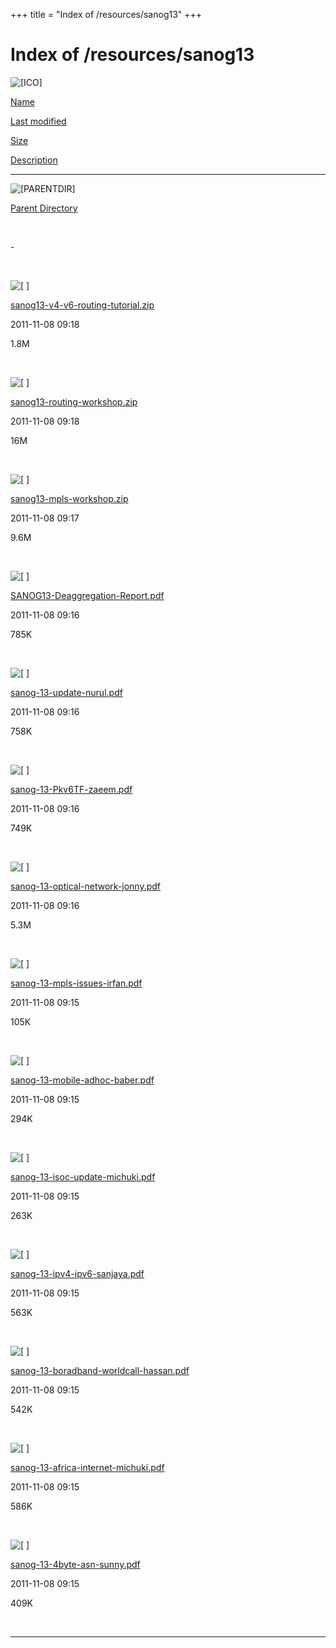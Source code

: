 +++
title = "Index of /resources/sanog13"
+++

Index of /resources/sanog13
===========================

![\[ICO\]](../../icons/blank.gif)

[Name](index.html@C=N%3BO=A.html)

[Last modified](index.html@C=M%3BO=A.html)

[Size](index.html@C=S%3BO=A.html)

[Description](index.html@C=D%3BO=A.html)

------------------------------------------------------------------------

![\[PARENTDIR\]](../../icons/back.gif)

[Parent Directory](../index.html)

 

\-

 

![\[ \]](../../icons/compressed.gif)

[sanog13-v4-v6-routing-tutorial.zip](sanog13-v4-v6-routing-tutorial.zip)

2011-11-08 09:18

1.8M

 

![\[ \]](../../icons/compressed.gif)

[sanog13-routing-workshop.zip](sanog13-routing-workshop.zip)

2011-11-08 09:18

16M

 

![\[ \]](../../icons/compressed.gif)

[sanog13-mpls-workshop.zip](sanog13-mpls-workshop.zip)

2011-11-08 09:17

9.6M

 

![\[ \]](../../icons/layout.gif)

[SANOG13-Deaggregation-Report.pdf](SANOG13-Deaggregation-Report.pdf)

2011-11-08 09:16

785K

 

![\[ \]](../../icons/layout.gif)

[sanog-13-update-nurul.pdf](sanog-13-update-nurul.pdf)

2011-11-08 09:16

758K

 

![\[ \]](../../icons/layout.gif)

[sanog-13-Pkv6TF-zaeem.pdf](sanog-13-Pkv6TF-zaeem.pdf)

2011-11-08 09:16

749K

 

![\[ \]](../../icons/layout.gif)

[sanog-13-optical-network-jonny.pdf](sanog-13-optical-network-jonny.pdf)

2011-11-08 09:16

5.3M

 

![\[ \]](../../icons/layout.gif)

[sanog-13-mpls-issues-irfan.pdf](sanog-13-mpls-issues-irfan.pdf)

2011-11-08 09:15

105K

 

![\[ \]](../../icons/layout.gif)

[sanog-13-mobile-adhoc-baber.pdf](sanog-13-mobile-adhoc-baber.pdf)

2011-11-08 09:15

294K

 

![\[ \]](../../icons/layout.gif)

[sanog-13-isoc-update-michuki.pdf](sanog-13-isoc-update-michuki.pdf)

2011-11-08 09:15

263K

 

![\[ \]](../../icons/layout.gif)

[sanog-13-ipv4-ipv6-sanjaya.pdf](sanog-13-ipv4-ipv6-sanjaya.pdf)

2011-11-08 09:15

563K

 

![\[ \]](../../icons/layout.gif)

[sanog-13-boradband-worldcall-hassan.pdf](sanog-13-boradband-worldcall-hassan.pdf)

2011-11-08 09:15

542K

 

![\[ \]](../../icons/layout.gif)

[sanog-13-africa-internet-michuki.pdf](sanog-13-africa-internet-michuki.pdf)

2011-11-08 09:15

586K

 

![\[ \]](../../icons/layout.gif)

[sanog-13-4byte-asn-sunny.pdf](sanog-13-4byte-asn-sunny.pdf)

2011-11-08 09:15

409K

 

------------------------------------------------------------------------
